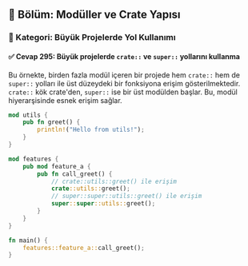 ## 📘 Bölüm: Modüller ve Crate Yapısı  
### 🔹 Kategori: Büyük Projelerde Yol Kullanımı  
#### ✅ Cevap 295: Büyük projelerde `crate::` ve `super::` yollarını kullanma

Bu örnekte, birden fazla modül içeren bir projede hem `crate::` hem de `super::` yolları ile üst düzeydeki bir fonksiyona erişim gösterilmektedir. `crate::` kök crate'den, `super::` ise bir üst modülden başlar. Bu, modül hiyerarşisinde esnek erişim sağlar.

```rust
mod utils {
    pub fn greet() {
        println!("Hello from utils!");
    }
}

mod features {
    pub mod feature_a {
        pub fn call_greet() {
            // crate::utils::greet() ile erişim
            crate::utils::greet();
            // super::super::utils::greet() ile erişim
            super::super::utils::greet();
        }
    }
}

fn main() {
    features::feature_a::call_greet();
}
```

